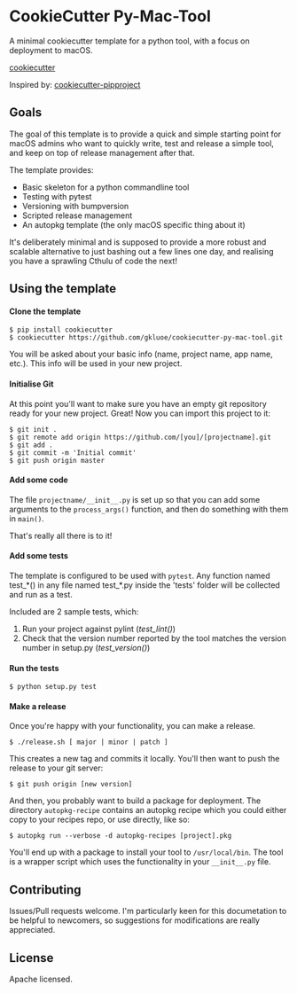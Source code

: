 CookieCutter Py-Mac-Tool 
=============================

A minimal cookiecutter template for a python tool, with a focus on deployment to macOS.

[cookiecutter](https://github.com/audreyr/cookiecutter)

Inspired by: [cookiecutter-pipproject](https://github.com/wdm0006/cookiecutter-pipproject.git)

Goals
-------

The goal of this template is to provide a quick and simple starting point for macOS admins who want to quickly write,
test and release a simple tool, and keep on top of release management after that. 

The template provides:

 * Basic skeleton for a python commandline tool
 * Testing with pytest
 * Versioning with bumpversion
 * Scripted release management
 * An autopkg template (the only macOS specific thing about it) 

It's deliberately minimal and is supposed to provide a more robust and scalable alternative to just bashing out a few lines one day, and realising you have a sprawling Cthulu of code the next!
 
Using the template
----------------------

#### Clone the template ####

    $ pip install cookiecutter
    $ cookiecutter https://github.com/gkluoe/cookiecutter-py-mac-tool.git

You will be asked about your basic info (name, project name, app name, etc.). This info will be used in your new project.

#### Initialise Git ####
    
At this point you'll want to make sure you have an empty git repository ready for your new project. 
Great! Now you can import this project to it:

    $ git init .
    $ git remote add origin https://github.com/[you]/[projectname].git
    $ git add .
    $ git commit -m 'Initial commit'
    $ git push origin master

 
#### Add some code ####

The file `projectname/__init__.py` is set up so that you can add some arguments to the `process_args()` function, and then do something with them in `main()`.

That's really all there is to it!

#### Add some tests ####

The template is configured to be used with `pytest`. Any function named test_\*() in any file named test_\*.py inside the 'tests' folder will be collected and run as a test.

Included are 2 sample tests, which:

 1. Run your project against pylint (*test_lint()*)
 2. Check that the version number reported by the tool matches the version number in setup.py (*test_version()*)

#### Run the tests ####
    $ python setup.py test

#### Make a release ####

Once you're happy with your functionality, you can make a release. 

    $ ./release.sh [ major | minor | patch ]

This creates a new tag and commits it locally. You'll then want to push the release to your git server:

    $ git push origin [new version]

And then, you probably want to build a package for deployment. The directory `autopkg-recipe` contains an autopkg recipe which you could either copy to your recipes repo, or use directly, like so:

    $ autopkg run --verbose -d autopkg-recipes [project].pkg
    
You'll end up with a package to install your tool to `/usr/local/bin`. The tool is a wrapper script which uses the functionality in your `__init__.py` file.

Contributing
--------------

Issues/Pull requests welcome. I'm particularly keen for this documetation to be helpful to newcomers, so suggestions for modifications are really appreciated.

License
---------

Apache licensed.

